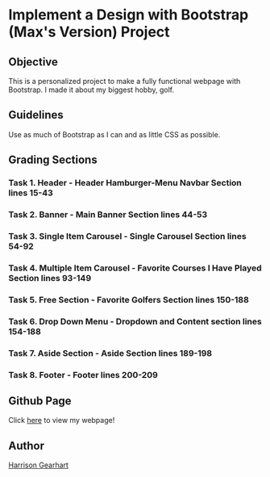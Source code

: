 # Implement a Design with Bootstrap (Max's Version) Project

## Objective
This is a personalized project to make a fully functional webpage with Bootstrap. I made it about my biggest hobby, golf. 

## Guidelines
Use as much of Bootstrap as I can and as little CSS as possible.

## Grading Sections
### Task 1. Header - Header Hamburger-Menu Navbar Section lines 15-43
### Task 2. Banner - Main Banner Section lines 44-53
### Task 3. Single Item Carousel - Single Carousel Section lines 54-92
### Task 4. Multiple Item Carousel - Favorite Courses I Have Played Section lines 93-149
### Task 5. Free Section - Favorite Golfers Section lines 150-188
### Task 6. Drop Down Menu - Dropdown and Content section lines 154-188
### Task 7. Aside Section - Aside Section lines 189-198
### Task 8. Footer - Footer lines 200-209

## Github Page
Click [here](https://harrisongearhart.github.io/HarrisonGolfs.github.io/index.html) to view my webpage!

## Author
[Harrison Gearhart](https://github.com/HarrisonGearhart)
